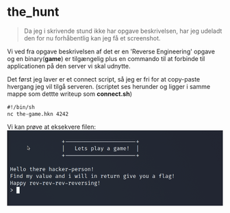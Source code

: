 # the_hunt
> Da jeg i skrivende stund ikke har opgave beskrivelsen, har jeg udeladt den for nu forhåbentlig kan jeg få et screenshot.

Vi ved fra opgave beskrivelsen af det er en 'Reverse Engineering' opgave og en binary(**game**) er tilgængelig plus en commando til at forbinde til applicationen på den server vi skal udnytte. 

Det først jeg laver er et connect script, så jeg er fri for at copy-paste hvergang jeg vil tilgå serveren.
(scriptet ses herunder og ligger i samme mappe som dettte writeup som **connect.sh**)

    #!/bin/sh
    nc the-game.hkn 4242

Vi kan prøve at eksekvere filen:
![First prompt](https://raw.githubusercontent.com/larsbopark/DCC_2021/main/images/the_game1.png)